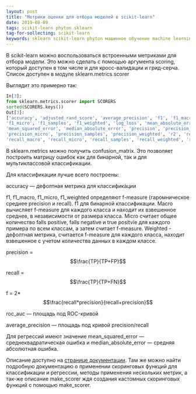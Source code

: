 ```yaml
---
layout: post
title: "Метрики оценки для отбора моделей в scikit-learn"
date: 2019-08-09
tags: scikit-learn phyton sklearn
tag-for-sollecting: scikit-learn
keywords: sklearn scikit-learn phyton машинное обучение machine learning data science 
---
```


В scikit-learn можно воспользоваться встроенными метриками для отбора модели. Это можно сделать с помощью аргумента scoring, который доступен в том числе и для кросс-валидации и грид-серча. Список доступен в модуле sklearn.metrics.scorer

Выглядит это примерно так:

````python
In[3]:
from sklearn.metrics.scorer import SCORERS
sorted(SCORERS.keys())
Out[3]:
['accuracy', 'adjusted_rand_score', 'average_precision', 'f1', 'f1_macro',
'f1_micro', 'f1_samples', 'f1_weighted', 'log_loss', 'mean_absolute_error',
'mean_squared_error', 'median_absolute_error', 'precision', 'precision_macro',
'precision_micro', 'precision_samples', 'precision_weighted', 'r2', 'recall',
'recall_macro', 'recall_micro', 'recall_samples', 'recall_weighted', 'roc_auc']
````

В sklearn.metrics можно получить confusion_matrix. Это позволяет построить матрицу ошибок как для бинарной, так и для мультиклассовой классификации.

Для классификации лучше всего построены:

accuracy — дефолтная метрика для классификации

f1, f1_macro, f1_micro, f1_weighted определяют f-measure (гаромническое среднее precision и recall). f1 для бинарной классификации. Macro вычисляет f-measure для каждого класса и находит их взвешенное среднее, в независимости от размера класса. Micro считает общее количество falls positive, falls negative и true positvie для каждого примера по всем классам, а затем считает f-measure. Weighted - дефолтная метрика, считается f-measure для каждого класса, находит взвешенное с учетом количества данных в каждом классе.

precision = $$\frac{TP}{TP+FP}$$

recall =  $$\frac{TP}{TP+FN}$$

f = 2*$$\frac{recall*precision}{recall+precision}$$

roc_auc — площадь под ROC-кривой

average_precision — площадь под кривой precision/recall

Для регрессий имеют значение mean_squared_error — среднеквадратическая ошибка и median_absolute_error — средняя абсолютная ошибка.

Описание доступно на [странице документации](https://scikit-learn.org/stable/modules/model_evaluation.html#the-scoring-parameter-defining-model-evaluation-rules). Там же можно найти подробную документацию о применении скоринговых функций для классификации и регрессии, методы применения нескольких метрик, а так-же описание make_scorer ждя создания кастомных скоринговых функций с помощью make_scorer.
